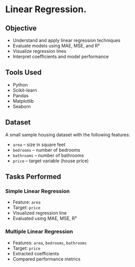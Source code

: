#  Linear Regression.

## Objective

- Understand and apply linear regression techniques
- Evaluate models using MAE, MSE, and R²
- Visualize regression lines
- Interpret coefficients and model performance

## Tools Used

- Python
- Scikit-learn
- Pandas
- Matplotlib
- Seaborn

## Dataset

A small sample housing dataset with the following features:
- `area` – size in square feet
- `bedrooms` – number of bedrooms
- `bathrooms` – number of bathrooms
- `price` – target variable (house price)

## Tasks Performed

### Simple Linear Regression
- Feature: `area`
- Target: `price`
- Visualized regression line
- Evaluated using MAE, MSE, R²

### Multiple Linear Regression
- Features: `area`, `bedrooms`, `bathrooms`
- Target: `price`
- Extracted coefficients
- Compared performance metrics

  

